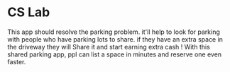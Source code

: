 # CS Lab
This app should resolve the parking problem. it'll help to  look for parking with people who have parking lots to share. if they have an extra space in the driveway they will Share it and start earning extra cash ! With this shared parking app, ppl can list a space in minutes and reserve one even faster. 
